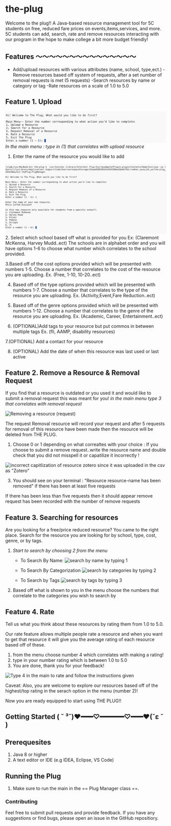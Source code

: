 # the-plug
Welcome to the plug!! A Java-based resource management tool for 5C students on free, reduced fare prices on events,items,services, and more. 5C students can add, search, rate and remove resources interacting with our program in the hope to make college a bit more budget friendly! 

## Features 〜〜〜〜〜〜〜〜〜〜〜〜〜〜〜

- Add/upload resources with various attributes (name, school, type,ect.) 
-Remove resources based off system of requests, after a set number of removal requests is met (5 requests) 
-Search resources by name or category or tag 
-Rate resources on a scale of 1.0 to 5.0

## Feature 1. Upload
![main menu for the ThePlug in main terminal](src/thePlug/menuforThePlug.png)
*In the main menu : type in (1) that correlates with upload resource*

1. Enter the name of the resource you would like to add

![example of main menu when uploading a resource](<src/thePlug/screenshot 1(upload).png>)
2. Select which school based off what is provided for you Ex: (Claremont McKenna, Harvey Mudd..ect) 
The schools are in alphabet order and you will have options 1-6 to choose what number which correlates to the school provided. 

3.Based off of the cost options provided which will be presented with numbers 1-5. Choose a number that correlates to the cost of the resource you are uploading.
Ex. (Free, 1-10, 10-20..ect)

4. Based off of the type options provided which will be presented with numbers 1-7. Choose a number that correlates to the type of the resource you are uploading.
Ex. (Activity,Event,Fare Reduction..ect)

5. Based off of the genre options provided which will be presented with numbers 1-12. Choose a number that correlates to the genre of the resource you are uploading.
Ex. (Academic, Career, Entertainment..ect)

6. (OPTIONAL)Add tags to your resource but put commos in between multiple tags
Ex. (fli, AAMP, disability resources) 

7.(OPTIONAL) Add a contact for your resource

8. (OPTIONAL) Add the date of when this resource was last used or last active 

## Feature 2. Remove a Resource & Removal Request
If you find that a resource is outdated or you used it and would like to submit a removal request this was meant for you! 
*in the main menu type 3 that correlates with removal request*

![Removing a resource (request) ](<Screenshot 2025-05-14 at 3.25.51 PM.png>)

The request Removal resource will record your request and after 5 requests for removal of this resource have been made then the resource will be deleted from THE PLUG.

1. Choose 0 or 1 depending on what correaltes with your choice : 
If you choose to submit a remove request..write the resource name and double check that you did not misspell it or capatilize it incorrectly ! 

![incorrect capitlization of resource zotero since it was uploaded in the csv as "Zotero"](<Screenshot 2025-05-14 at 3.28.08 PM.png>)


3. You should see on your terminal : "Resource resource-name has been removed" if there has been at least five requests 

If there has been less than five requests then it should appear remove request has been recorded with the number of remove requests 

## Feature 3. Searching for resources

Are you looking for a free/price reduced resource? You came to the right place. 
Search for the resource you are looking for by school, type, cost, genre, or by tags.

1. *Start to search by choosing 2 from the menu*
     - To Search By Name:
     ![search by name by typing 1](<Screenshot 2025-05-14 at 3.39.50 PM.png>)
     
     - To Search By Categorization
     ![search by categories by typing 2](<Screenshot 2025-05-14 at 3.39.24 PM.png>)
     

     - To Search by Tags
     ![search by tags by typing 3](<Screenshot 2025-05-14 at 3.38.58 PM.png>)


2. Based off what is shown to you in the menu choose the numbers that correlate to the categories you wish to search by 

## Feature 4. Rate 
Tell us what you think about these resources by rating them from 1.0 to 5.0. 

Our rate feature allows multiple people rate a resource and when you want to get that resource it will give you the average rating of each resource based off of these. 

1. from the menu choose number 4 which correlates with making a rating! 
2. type in your number rating which is between 1.0 to 5.0
3. You are done, thank you for your feedback!

![Type 4 in the main to rate and follow the instructions given ](<Screenshot 2025-05-14 at 3.31.45 PM.png>)

Caveat: Also, you are welcome to explore our resources based off of the highest/top rating in the serach option in the menu (number 2)!


Now you are ready equipped to start using THE PLUG!!

## Getting Started  ( ˘ ³˘)♥━━━♡━━━━━━♡━━━♥(˘ε ˘ )

## Prerequesites

1. Java 8 or higher 
2. A text editor or IDE (e.g IDEA, Eclipse, VS Code)

## Running the Plug 

1. Make sure to run the main in the == Plug Manager class ==. 


### Contributing 
Feel free to submit pull requests and provide feedback. If you have any suggestions or find bugs, please open an issue in the GitHub repositiory.
